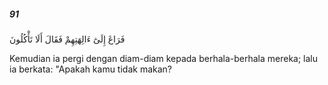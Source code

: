 ##### 91

<span class="ayah">فَرَاغَ إِلَىٰٓ ءَالِهَتِهِمْ فَقَالَ أَلَا تَأْكُلُونَ</span>

<span class="ayah_translation">Kemudian ia pergi dengan diam-diam kepada berhala-berhala mereka; lalu ia berkata: "Apakah kamu tidak makan?</span>
